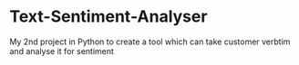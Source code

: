 # Text-Sentiment-Analyser
My 2nd project in Python to create a tool which can take customer verbtim and analyse it for sentiment
